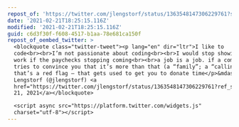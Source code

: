 ```yaml
---
repost_of: 'https://twitter.com/jlengstorf/status/1363548147306229761?s=09'
date: '2021-02-21T18:25:15.116Z'
modified: '2021-02-21T18:25:15.116Z'
guid: c6d3f30f-f608-4517-b1aa-78e681ca150f
repost_of_oembed_twitter: >
  <blockquote class="twitter-tweet"><p lang="en" dir="ltr">I like to
  code<br><br>I’m not passionate about coding<br><br>I would stop showing up to
  work if the paychecks stopping coming<br><br>a job is a job. if a company
  tries to convince you that it’s more than that (a “family”; a “calling”)
  that’s a red flag — that gets used to get you to donate time</p>&mdash; Jason
  Lengstorf (@jlengstorf) <a
  href="https://twitter.com/jlengstorf/status/1363548147306229761?ref_src=twsrc%5Etfw">February
  21, 2021</a></blockquote>

  <script async src="https://platform.twitter.com/widgets.js"
  charset="utf-8"></script>
---
```

 
